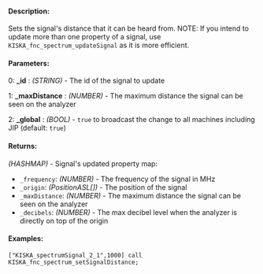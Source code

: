 #### Description:
Sets the signal's distance that it can be heard from. NOTE: If you intend to update more than one property of a signal, use `KISKA_fnc_spectrum_updateSignal` as it is more efficient.

#### Parameters:
0: **_id** : *(STRING)* - The id of the signal to update

1: **_maxDistance** : *(NUMBER)* - The maximum distance the signal can be seen on the analyzer

2: **_global** : *(BOOL)* - `true` to broadcast the change to all machines including JIP (default: `true`)

#### Returns:
*(HASHMAP)* - Signal's updated property map:

- `_frequency`: *(NUMBER)* - The frequency of the signal in MHz
- `_origin`: *(PositionASL[])* - The position of the signal
- `_maxDistance`: *(NUMBER)* - The maximum distance the signal can be seen on the analyzer
- `_decibels`: *(NUMBER)* - The max decibel level when the analyzer is directly on top of the origin

#### Examples:
```sqf
["KISKA_spectrumSignal_2_1",1000] call KISKA_fnc_spectrum_setSignalDistance;
```

